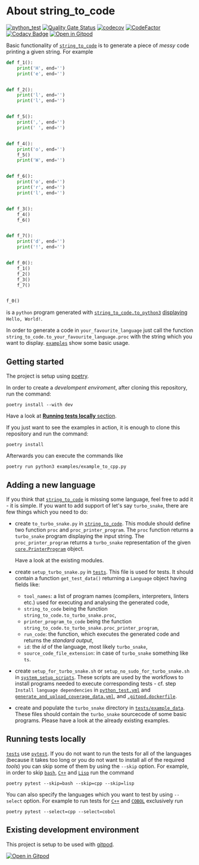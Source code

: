 # About string_to_code

[![python_test](https://github.com/vil02/string_to_code_proj/actions/workflows/python_test.yml/badge.svg)](https://github.com/vil02/string_to_code_proj/actions/workflows/python_test.yml)
[![Quality Gate Status](https://sonarcloud.io/api/project_badges/measure?project=vil02_string_to_code_proj&metric=alert_status)](https://sonarcloud.io/summary/new_code?id=vil02_string_to_code_proj)
[![codecov](https://codecov.io/gh/vil02/string_to_code_proj/branch/master/graph/badge.svg?token=EZN5LIK387)](https://codecov.io/gh/vil02/string_to_code_proj)
[![CodeFactor](https://www.codefactor.io/repository/github/vil02/string_to_code_proj/badge)](https://www.codefactor.io/repository/github/vil02/string_to_code_proj)
[![Codacy Badge](https://app.codacy.com/project/badge/Grade/db4940f574964617abc44d57ee4e7c9b)](https://app.codacy.com/gh/vil02/string_to_code_proj/dashboard?utm_source=gh&utm_medium=referral&utm_content=&utm_campaign=Badge_grade)
[![Open in Gitpod](https://img.shields.io/badge/Gitpod-Ready--to--Code-blue?logo=gitpod)](https://gitpod.io/#https://github.com/vil02/string_to_code_proj)

Basic functionality of [`string_to_code`](./string_to_code) is to generate
a piece of _messy_ code printing a given string.
For example

```python
def f_1():
    print('H', end='')
    print('e', end='')


def f_2():
    print('l', end='')
    print('l', end='')


def f_5():
    print(',', end='')
    print(' ', end='')


def f_4():
    print('o', end='')
    f_5()
    print('W', end='')


def f_6():
    print('o', end='')
    print('r', end='')
    print('l', end='')


def f_3():
    f_4()
    f_6()


def f_7():
    print('d', end='')
    print('!', end='')


def f_0():
    f_1()
    f_2()
    f_3()
    f_7()


f_0()
```

is a `python` program generated with
[`string_to_code.to_python3`](./string_to_code/to_python3.py)
[displaying](https://www.online-python.com/jgzNiCAvxR) `Hello, World!`.

In order to generate a code in `your_favourite_language` just call the function
`string_to_code.to_your_favourite_language.proc`
with the string which you want to display.
[`examples`](./examples) show some basic usage.

## Getting started

The project is setup using [poetry](https://python-poetry.org/).

In order to create a _develompent enviroment_,
after cloning this repository, run the command:

```shell
poetry install --with dev
```

Have a look at [**Running tests locally** section](#running-tests-locally).

If you just want to see the examples in action,
it is enough to clone this repository and run the command:

```shell
poetry install
```

Afterwards you can execute the commands like

```shell
poetry run python3 examples/example_to_cpp.py
```

## Adding a new language

If you think that [`string_to_code`](./string_to_code) is missing some
language, feel free to add it - it is simple.
If you want to add support of let's say `turbo_snake`,
there are few things which you need to do:

- create `to_turbo_snake.py` in [`string_to_code`](./string_to_code).
  This module should define two function `proc` and `proc_printer_program`.
  The `proc` function returns a `turbo_snake` program displaying the input string.
  The `proc_printer_program` returns a `turbo_snake` representation of the given
  [`core.PrinterProgram`](string_to_code/core.py) object.

  Have a look at the existing modules.

- create `setup_turbo_snake.py` in [`tests`](./tests).
  This file is used for tests.
  It should contain a function `get_test_data()` returning a
  `Language` object having fields like:
  - `tool_names`: a list of program names (compilers, interpreters, linters etc.)
    used for executing and analysing the generated code,
  - `string_to_code` being the function `string_to_code.to_turbo_snake.proc`,
  - `printer_program_to_code` being the function `string_to_code.to_turbo_snake.proc_printer_program`,
  - `run_code`: the function, which executes the generated code and returns the _standard output_,
  - `id`: the _id_ of the language, most likely `turbo_snake`,
  - `source_code_file_extension`: in case of `turbo_snake` something like `ts`.

- create `setup_for_turbo_snake.sh` or `setup_no_sudo_for_turbo_snake.sh`
  in [`system_setup_scripts`](./system_setup_scripts).
  These scripts are used by the workflows to install programs needed to execute
  corresponding tests - cf. step `Install language dependencies`
  in [`python_test.yml`](./.github/workflows/python_test.yml) and
  [`generate_and_upload_coverage_data.yml`](./.github/workflows/generate_and_upload_coverage_data.yml),
  and [`.gitpod.dockerfile`](.gitpod.dockerfile).

- create and populate the `turbo_snake` directory in [`tests/example_data`](tests/example_data).
  These files should contain the `turbo_snake` sourcecode of some basic programs.
  Please have a look at the already existing examples.

## Running tests locally

[`tests`](tests/) use [`pytest`](https://docs.pytest.org/).
If you do not want to run the tests for all of the languages
(because it takes too long
or you do not want to install all of the required _tools_)
you can skip some of them by using the `--skip` option.
For example, in order to skip
[`bash`](./string_to_code/to_bash.py), [`C++`](./string_to_code/to_cpp.py) and
[`Lisp`](./string_to_code/to_lisp.py) run the command
```shell
poetry pytest --skip=bash --skip=cpp --skip=lisp
```

You can also specify the languages which you want to test by using
`--select` option.
For example to run tests for [`C++`](./string_to_code/to_cpp.py) and
[`COBOL`](./string_to_code/to_cobol.py) exclusively run

```shell
poetry pytest --select=cpp --select=cobol
```

## Existing development environment

This project is setup to be used with [gitpod](https://www.gitpod.io/).

[![Open in Gitpod](https://gitpod.io/button/open-in-gitpod.svg)](https://gitpod.io/#https://github.com/vil02/string_to_code_proj)
